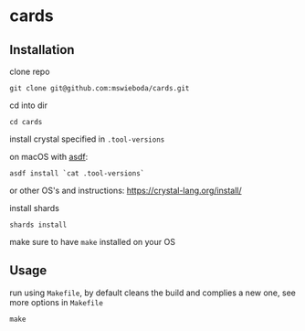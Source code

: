 # cards

## Installation

clone repo
```
git clone git@github.com:mswieboda/cards.git
```

cd into dir
```
cd cards
```

install crystal specified in `.tool-versions`

on macOS with [asdf](https://github.com/asdf-vm/asdf):
```
asdf install `cat .tool-versions`
```

or other OS's and instructions:
https://crystal-lang.org/install/

install shards
```
shards install
```

make sure to have `make` installed on your OS

## Usage

run using `Makefile`, by default cleans the build and complies a new one, see more options in `Makefile`

```
make
```
